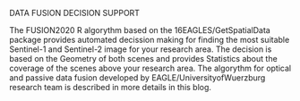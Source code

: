 DATA FUSION DECISION SUPPORT

The FUSION2020 R algorythm based on the 16EAGLES/GetSpatialData package provides automated decission making for finding the most suitable Sentinel-1 and Sentinel-2 image for your research area. The decision is based on the Geometry of both scenes and provides Statistics about the coverage of the scenes above your research area. The algorythm for optical and passive data fusion developed by EAGLE/UniversityofWuerzburg research team is described in more details in this blog.
